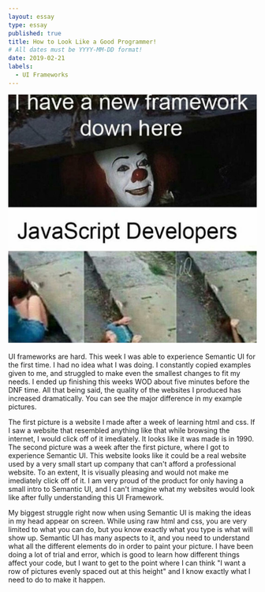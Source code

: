 ```yaml
---
layout: essay
type: essay
published: true
title: How to Look Like a Good Programmer!
# All dates must be YYYY-MM-DD format!
date: 2019-02-21
labels:
  - UI Frameworks
---
```


<img class="ui medium center image" src="../images/ui-frameworks-meme.png">


UI frameworks are hard. This week I was able to experience Semantic UI for the first time. I had no idea what I was doing. I constantly copied examples given to me, and struggled to make even the smallest changes to fit my needs. I ended up finishing this weeks WOD about five minutes before the DNF time. All that being said, the quality of the websites I produced has increased dramatically. You can see the major difference in my example pictures. 

<!-- <img class="ui image" src="../images/ui-frameworks-meme.png">
<img class="ui image" src="../images/ui-frameworks-meme.png">  -->


The first picture is a website I made after a week of learning html and css. If I saw a website that resembled anything like that while browsing the internet, I would click off of it imediately. It looks like it was made is in 1990. The second picture was a week after the first picture, where I got to experience Semantic UI. This website looks like it could be a real website used by a very small start up company that can't afford a professional website. To an extent, It is visually pleasing and would not make me imediately click off of it. I am very proud of the product for only having a small intro to Semantic UI, and I can't imagine what my websites would look like after fully understanding this UI Framework. 

My biggest struggle right now when using Semantic UI is making the ideas in my head appear on screen. While using raw html and css, you are very limited to what you can do, but you know exactly what you type is what will show up. Semantic UI has many aspects to it, and you need to understand what all the different elements do in order to paint your picture. I have been doing a lot of trial and error, which is good to learn how different things affect your code, but I want to get to the point where I can think "I want a row of pictures evenly spaced out at this height" and I know exactly what I need to do to make it happen.
